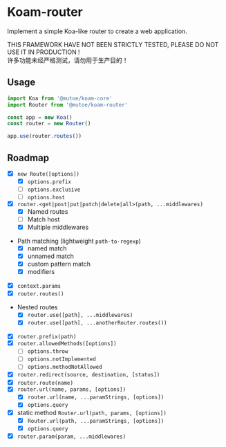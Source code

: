 # Koam-router

Implement a simple Koa-like router to create a web application.

THIS FRAMEWORK HAVE NOT BEEN STRICTLY TESTED, PLEASE DO NOT USE IT IN PRODUCTION !  
许多功能未经严格测试，请勿用于生产目的！

## Usage

```ts
import Koa from '@mutoe/koam-core'
import Router from '@mutoe/koam-router'

const app = new Koa()
const router = new Router()

app.use(router.routes())
```


## Roadmap

- [x] `new Route([options])`
  - [x] `options.prefix`
  - [ ] `options.exclusive`
  - [ ] `options.host`
- [x] `router.<get|post|put|patch|delete|all>(path, ...middlewares)`
  - [x] Named routes
  - [ ] Match host
  - [x] Multiple middlewares
- Path matching (lightweight `path-to-regexp`)
  - [x] named match
  - [x] unnamed match
  - [x] custom pattern match
  - [x] modifiers
- [x] `context.params`
- [x] `router.routes()`
- Nested routes
  - [x] `router.use([path], ...middlewares)`
  - [x] `router.use([path], ...anotherRouter.routes())`
- [x] `router.prefix(path)`
- [x] `router.allowedMethods([options])`
  - [ ] `options.throw`
  - [ ] `options.notImplemented`
  - [ ] `options.methodNotAllowed`
- [x] `router.redirect(source, destination, [status])`
- [x] `router.route(name)`
- [x] `router.url(name, params, [options])` 
  - [x] `router.url(name, ...paramStrings, [options])`
  - [x] `options.query`
- [x] static method `Router.url(path, params, [options])`
  - [x] `Router.url(path, ...paramStrings, [options])`
  - [x] `options.query`
- [x] `router.param(param, ...middlewares)` 
